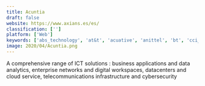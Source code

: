 ```yaml
---
title: Acuntia
draft: false 
website: https://www.axians.es/es/
classification: ['']
platform: ['Web']
keywords: ['abs_technology', 'at&t', 'acuative', 'anittel', 'bt', 'cci_systems', 'cablecom', 'cameo_global', 'cdw', 'cloud4com', 'computex', 'convergeone', 'equivoice', 'ivci', 'iron_bow', 'oneneck_it_solutions', 'sirius', 'eplus']
image: 2020/04/Acuntia.png
---
```

A comprehensive range of ICT solutions : business applications and data analytics, enterprise networks and digital workspaces, datacenters and cloud service, telecommunications infrastructure and cybersecurity